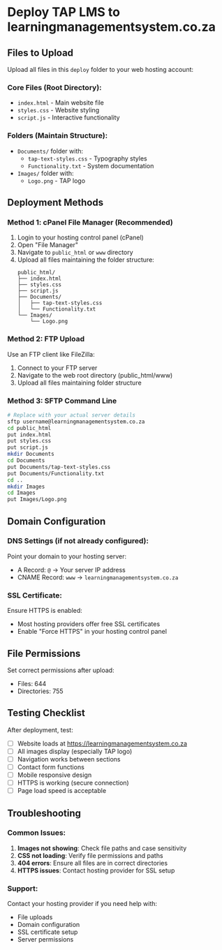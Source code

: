 # Deploy TAP LMS to learningmanagementsystem.co.za

## Files to Upload

Upload all files in this `deploy` folder to your web hosting account:

### Core Files (Root Directory):
- `index.html` - Main website file
- `styles.css` - Website styling
- `script.js` - Interactive functionality

### Folders (Maintain Structure):
- `Documents/` folder with:
  - `tap-text-styles.css` - Typography styles
  - `Functionality.txt` - System documentation
- `Images/` folder with:
  - `Logo.png` - TAP logo

## Deployment Methods

### Method 1: cPanel File Manager (Recommended)
1. Login to your hosting control panel (cPanel)
2. Open "File Manager"
3. Navigate to `public_html` or `www` directory
4. Upload all files maintaining the folder structure:
   ```
   public_html/
   ├── index.html
   ├── styles.css
   ├── script.js
   ├── Documents/
   │   ├── tap-text-styles.css
   │   └── Functionality.txt
   └── Images/
       └── Logo.png
   ```

### Method 2: FTP Upload
Use an FTP client like FileZilla:
1. Connect to your FTP server
2. Navigate to the web root directory (public_html/www)
3. Upload all files maintaining folder structure

### Method 3: SFTP Command Line
```bash
# Replace with your actual server details
sftp username@learningmanagementsystem.co.za
cd public_html
put index.html
put styles.css  
put script.js
mkdir Documents
cd Documents
put Documents/tap-text-styles.css
put Documents/Functionality.txt
cd ..
mkdir Images
cd Images
put Images/Logo.png
```

## Domain Configuration

### DNS Settings (if not already configured):
Point your domain to your hosting server:
- A Record: `@` → Your server IP address
- CNAME Record: `www` → `learningmanagementsystem.co.za`

### SSL Certificate:
Ensure HTTPS is enabled:
- Most hosting providers offer free SSL certificates
- Enable "Force HTTPS" in your hosting control panel

## File Permissions
Set correct permissions after upload:
- Files: 644
- Directories: 755

## Testing Checklist

After deployment, test:
- [ ] Website loads at https://learningmanagementsystem.co.za
- [ ] All images display (especially TAP logo)
- [ ] Navigation works between sections
- [ ] Contact form functions
- [ ] Mobile responsive design
- [ ] HTTPS is working (secure connection)
- [ ] Page load speed is acceptable

## Troubleshooting

### Common Issues:
1. **Images not showing**: Check file paths and case sensitivity
2. **CSS not loading**: Verify file permissions and paths
3. **404 errors**: Ensure all files are in correct directories
4. **HTTPS issues**: Contact hosting provider for SSL setup

### Support:
Contact your hosting provider if you need help with:
- File uploads
- Domain configuration
- SSL certificate setup
- Server permissions